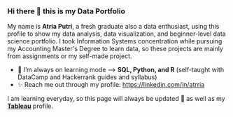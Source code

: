 ### Hi there 👋 this is my Data Portfolio

My name is **Atria Putri**, a fresh graduate also a data enthusiast,  using this profile to show my data analysis, data visualization, and beginner-level data science portfolio. I took Information Systems concentration while pursuing my Accounting Master's Degree to learn data, so these projects are mainly from assignments or my self-made project. 

- 🌱 I’m always on learning mode -->  **SQL, Python, and R** (self-taught with DataCamp and Hackerrank guides and syllabus)
- ✨ Reach me out through my profile: https://linkedin.com/in/atrria


I am learning everyday, so this page will always be updated 🚧 as well as my __[Tableau](https://public.tableau.com/app/profile/atrria)__ profile.



<!--
**atriap/atriap** is a ✨ _special_ ✨ repository because its `README.md` (this file) appears on your GitHub profile.

Here are some ideas to get you started:

- 🔭 I’m currently working on ...
- 🌱 I’m currently learning ...
- 👯 I’m looking to collaborate on ...
- 🤔 I’m looking for help with ...
- 💬 Ask me about ...
- 📫 How to reach me: ...
- 😄 Pronouns: ...
- ⚡ Fun fact: ...
-->


